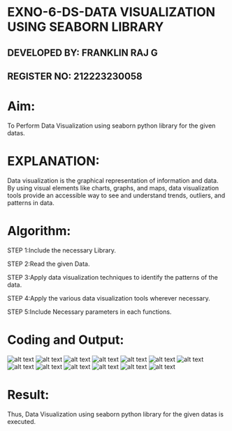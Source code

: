 # EXNO-6-DS-DATA VISUALIZATION USING SEABORN LIBRARY

## DEVELOPED BY: FRANKLIN RAJ G
## REGISTER NO: 212223230058

# Aim:
  To Perform Data Visualization using seaborn python library for the given datas.

# EXPLANATION:
Data visualization is the graphical representation of information and data. By using visual elements like charts, graphs, and maps, data visualization tools provide an accessible way to see and understand trends, outliers, and patterns in data.

# Algorithm:
STEP 1:Include the necessary Library.

STEP 2:Read the given Data.

STEP 3:Apply data visualization techniques to identify the patterns of the data.

STEP 4:Apply the various data visualization tools wherever necessary.

STEP 5:Include Necessary parameters in each functions.

# Coding and Output:
![alt text](<DS-EXP-6.1 (1).png>)
![alt text](DS-EXP-6.2.png)
![alt text](DS-EXP-6.3.png) 
![alt text](DS-EXP-6.4.png)
![alt text](DS-EXP-6.5.png)
![alt text](DS-EXP-6.6.png)
![alt text](DS-EXP-6.7.png)
![alt text](DS-EXP-6.8.png)
![alt text](DS-EXP-6.9.png)
![alt text](DS-EXP-6.10.png)
![alt text](DS-EXP-6.11.png)
![alt text](DS-EXP-6.12.png)
![alt text](DS-EXP-6.13.png)
# Result:
Thus, Data Visualization using seaborn python library for the given datas is executed.


